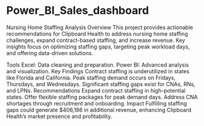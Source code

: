 # Power_BI_Sales_dashboard
Nursing Home Staffing Analysis
Overview
This project provides actionable recommendations for Clipboard Health to address nursing home staffing challenges, expand contract-based staffing, and increase revenue. Key insights focus on optimizing staffing gaps, targeting peak workload days, and offering data-driven solutions.

Tools
Excel: Data cleaning and preparation.
Power BI: Advanced analysis and visualization.
Key Findings
Contract staffing is underutilized in states like Florida and California.
Peak staffing demand occurs on Fridays, Thursdays, and Wednesdays.
Significant staffing gaps exist for CNAs, RNs, and LPNs.
Recommendations
Expand contract staffing in high-potential states.
Offer flexible staffing packages for peak demand days.
Address CNA shortages through recruitment and onboarding.
Impact
Fulfilling staffing gaps could generate $406,186 in additional revenue, enhancing Clipboard Health’s market presence and profitability.
